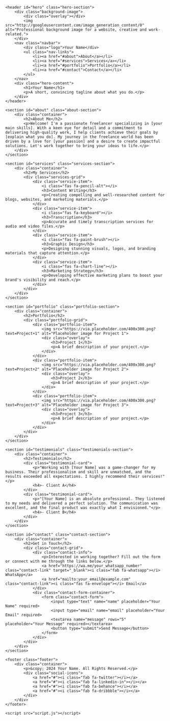 <!DOCTYPE html>
<html lang="en">
<head>
    <meta charset="UTF-8">
    <meta name="viewport" content="width=device-width, initial-scale=1.0">
    <title>Your Name - Freelancer Portfolio</title>
    <link rel="stylesheet" href="styles.css">
    <link rel="preconnect" href="https://fonts.googleapis.com">
    <link rel="preconnect" href="https://fonts.gstatic.com" crossorigin>
    <link href="https://fonts.googleapis.com/css2?family=Poppins:wght@400;600;700&family=Roboto:wght@400;500&display=swap" rel="stylesheet">
    <link rel="stylesheet" href="https://cdnjs.cloudflare.com/ajax/libs/font-awesome/6.0.0-beta3/css/all.min.css">
</head>
<body>

    <header id="hero" class="hero-section">
        <div class="background-image">
            <div class="overlay"></div>
            <img src="http://googleusercontent.com/image_generation_content/0" alt="Professional background image for a website, creative and work-related.">
        </div>
        <nav class="navbar">
            <div class="logo">Your Name</div>
            <ul class="nav-links">
                <li><a href="#about">About</a></li>
                <li><a href="#services">Services</a></li>
                <li><a href="#portfolio">Portfolio</a></li>
                <li><a href="#contact">Contact</a></li>
            </ul>
        </nav>
        <div class="hero-content">
            <h1>Your Name</h1>
            <p>A short, convincing tagline about what you do.</p>
        </div>
    </header>

    <section id="about" class="about-section">
        <div class="container">
            <h2>About Me</h2>
            <p>Welcome! I'm a passionate freelancer specializing in [your main skills]. With a keen eye for detail and a commitment to delivering high-quality work, I help clients achieve their goals by [explain what you do]. My journey in the freelance world has been driven by a love for [your passion] and a desire to create impactful solutions. Let's work together to bring your ideas to life.</p>
        </div>
    </section>

    <section id="services" class="services-section">
        <div class="container">
            <h2>My Services</h2>
            <div class="services-grid">
                <div class="service-item">
                    <i class="fas fa-pencil-alt"></i>
                    <h3>Content Writing</h3>
                    <p>Creating compelling and well-researched content for blogs, websites, and marketing materials.</p>
                </div>
                <div class="service-item">
                    <i class="fas fa-keyboard"></i>
                    <h3>Transcription</h3>
                    <p>Accurate and timely transcription services for audio and video files.</p>
                </div>
                <div class="service-item">
                    <i class="fas fa-paint-brush"></i>
                    <h3>Graphic Design</h3>
                    <p>Designing stunning visuals, logos, and branding materials that capture attention.</p>
                </div>
                <div class="service-item">
                    <i class="fas fa-chart-line"></i>
                    <h3>Marketing Strategy</h3>
                    <p>Developing effective marketing plans to boost your brand's visibility and reach.</p>
                </div>
            </div>
        </div>
    </section>

    <section id="portfolio" class="portfolio-section">
        <div class="container">
            <h2>Portfolio</h2>
            <div class="portfolio-grid">
                <div class="portfolio-item">
                    <img src="https://via.placeholder.com/400x300.png?text=Project+1" alt="Placeholder image for Project 1">
                    <div class="overlay">
                        <h3>Project 1</h3>
                        <p>A brief description of your project.</p>
                    </div>
                </div>
                <div class="portfolio-item">
                    <img src="https://via.placeholder.com/400x300.png?text=Project+2" alt="Placeholder image for Project 2">
                    <div class="overlay">
                        <h3>Project 2</h3>
                        <p>A brief description of your project.</p>
                    </div>
                </div>
                <div class="portfolio-item">
                    <img src="https://via.placeholder.com/400x300.png?text=Project+3" alt="Placeholder image for Project 3">
                    <div class="overlay">
                        <h3>Project 3</h3>
                        <p>A brief description of your project.</p>
                    </div>
                </div>
            </div>
        </div>
    </section>

    <section id="testimonials" class="testimonials-section">
        <div class="container">
            <h2>Testimonials</h2>
            <div class="testimonial-card">
                <p>"Working with [Your Name] was a game-changer for my business. Their professionalism and skill are unmatched, and the results exceeded all expectations. I highly recommend their services!"</p>
                <h4>- Client A</h4>
            </div>
            <div class="testimonial-card">
                <p>"[Your Name] is an absolute professional. They listened to my needs and delivered a perfect solution. The communication was excellent, and the final product was exactly what I envisioned."</p>
                <h4>- Client B</h4>
            </div>
        </div>
    </section>

    <section id="contact" class="contact-section">
        <div class="container">
            <h2>Get in Touch</h2>
            <div class="contact-grid">
                <div class="contact-info">
                    <p>Interested in working together? Fill out the form or connect with me through the links below.</p>
                    <a href="https://wa.me/your_whatsapp_number" class="contact-link" target="_blank"><i class="fab fa-whatsapp"></i> WhatsApp</a>
                    <a href="mailto:your_email@example.com" class="contact-link"><i class="fas fa-envelope"></i> Email</a>
                </div>
                <div class="contact-form-container">
                    <form class="contact-form">
                        <input type="text" name="name" placeholder="Your Name" required>
                        <input type="email" name="email" placeholder="Your Email" required>
                        <textarea name="message" rows="5" placeholder="Your Message" required></textarea>
                        <button type="submit">Send Message</button>
                    </form>
                </div>
            </div>
        </div>
    </section>

    <footer class="footer">
        <div class="container">
            <p>&copy; 2024 Your Name. All Rights Reserved.</p>
            <div class="social-icons">
                <a href="#"><i class="fab fa-twitter"></i></a>
                <a href="#"><i class="fab fa-linkedin-in"></i></a>
                <a href="#"><i class="fab fa-behance"></i></a>
                <a href="#"><i class="fab fa-dribbble"></i></a>
            </div>
        </div>
    </footer>

    <script src="script.js"></script>
</body>
</html>
